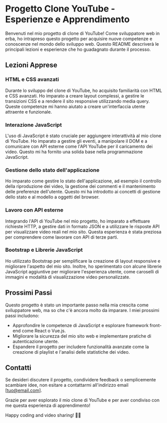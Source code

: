 # Progetto Clone YouTube - Esperienze e Apprendimento

Benvenuti nel mio progetto di clone di YouTube! Come sviluppatore web in erba, ho intrapreso questo progetto per acquisire nuove competenze e conoscenze nel mondo dello sviluppo web. Questo README descriverà le principali lezioni e esperienze che ho guadagnato durante il processo.

## Lezioni Apprese

### HTML e CSS avanzati

Durante lo sviluppo del clone di YouTube, ho acquisito familiarità con HTML e CSS avanzati. Ho imparato a creare layout complessi, a gestire le transizioni CSS e a rendere il sito responsive utilizzando media query. Queste competenze mi hanno aiutato a creare un'interfaccia utente attraente e funzionale.

### Interazione JavaScript

L'uso di JavaScript è stato cruciale per aggiungere interattività al mio clone di YouTube. Ho imparato a gestire gli eventi, a manipolare il DOM e a comunicare con API esterne come l'API YouTube per il caricamento dei video. Questo mi ha fornito una solida base nella programmazione JavaScript.

### Gestione dello stato dell'applicazione

Ho imparato come gestire lo stato dell'applicazione, ad esempio il controllo della riproduzione dei video, la gestione dei commenti e il mantenimento delle preferenze dell'utente. Questo mi ha introdotto ai concetti di gestione dello stato e al modello a oggetti del browser.

### Lavoro con API esterne

Integrando l'API di YouTube nel mio progetto, ho imparato a effettuare richieste HTTP, a gestire dati in formato JSON e a utilizzare le risposte API per visualizzare video reali nel mio sito. Questa esperienza è stata preziosa per comprendere come lavorare con API di terze parti.

### Bootstrap e Librerie JavaScript

Ho utilizzato Bootstrap per semplificare la creazione di layout responsive e migliorare l'aspetto del mio sito. Inoltre, ho sperimentato con alcune librerie JavaScript aggiuntive per migliorare l'esperienza utente, come caroselli di immagini e modalità di visualizzazione video personalizzate.

## Prossimi Passi

Questo progetto è stato un importante passo nella mia crescita come sviluppatore web, ma so che c'è ancora molto da imparare. I miei prossimi passi includono:

- Approfondire le competenze di JavaScript e esplorare framework front-end come React o Vue.js.
- Migliorare la sicurezza del mio sito web e implementare pratiche di autenticazione utente.
- Espandere il progetto per includere funzionalità avanzate come la creazione di playlist e l'analisi delle statistiche dei video.

## Contatti

Se desideri discutere il progetto, condividere feedback o semplicemente scambiare idee, non esitare a contattarmi all'indirizzo email [tuo@email.com].

Grazie per aver esplorato il mio clone di YouTube e per aver condiviso con me questa esperienza di apprendimento!

Happy coding and video sharing! 🚀🎥
